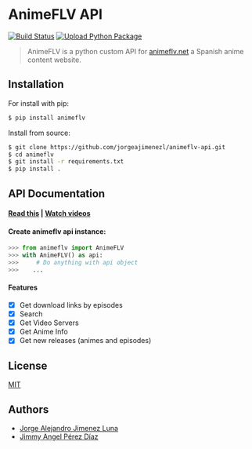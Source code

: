 # AnimeFLV API

[![Build Status](https://github.com/jorgeajimenezl/animeflv-api/actions/workflows/python-package.yml/badge.svg)](https://github.com/jorgeajimenezl/animeflv-api/actions/workflows/python-package.yml)
[![Upload Python Package](https://github.com/jorgeajimenezl/animeflv-api/actions/workflows/python-publish.yml/badge.svg)](https://github.com/jorgeajimenezl/animeflv-api/actions/workflows/python-publish.yml)

> AnimeFLV is a python custom API for [animeflv.net](https://animeflv.net) a Spanish anime content website.

## Installation
For install with pip:
```bash
$ pip install animeflv
```

Install from source:
```bash
$ git clone https://github.com/jorgeajimenezl/animeflv-api.git
$ cd animeflv
$ git install -r requirements.txt
$ pip install .
```

## API Documentation
#### [Read this](https://github.com/jorgeajimenezl/animeflv-api/wiki) | [Watch videos](https://youtube.com)

#### Create animeflv api instance:
```python
>>> from animeflv import AnimeFLV
>>> with AnimeFLV() as api:
>>>     # Do anything with api object
>>>    ...
```

#### Features
- [X] Get download links by episodes
- [X] Search
- [X] Get Video Servers
- [X] Get Anime Info
- [X] Get new releases (animes and episodes)

## License
[MIT](./LICENSE)

## Authors
+ [Jorge Alejandro Jimenez Luna](https://github.com/jorgeajimenezl)
+ [Jimmy Angel Pérez Díaz](https://github.com/JimScope)
